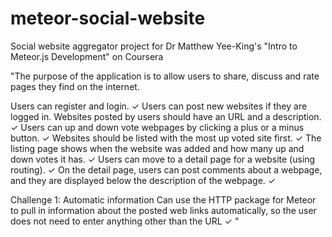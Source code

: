 # meteor-social-website

Social website aggregator project for Dr Matthew Yee-King's "Intro to Meteor.js Development" on Coursera


"The purpose of the application is to allow users to share, discuss and rate pages they find on the internet. 

Users can register and login.  ✓
Users can post new websites if they are logged in. Websites posted by users should have an URL and a description. ✓
Users can up and down vote webpages by clicking a plus or a minus button. ✓
Websites should be listed with the most up voted site first.  ✓
The listing page shows when the website was added and how many up and down votes it has.  ✓
Users can move to a detail page for a website (using routing). ✓
On the detail page, users can post comments about a webpage, and they are displayed below the description of the webpage. ✓

Challenge 1: Automatic information
Can use the HTTP package for Meteor to pull in information about the posted web links automatically, so the user does not need to enter anything other than the URL ✓
"
